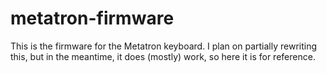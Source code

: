 # metatron-firmware
This is the firmware for the Metatron keyboard.  I plan on partially rewriting this, but in the meantime, it does (mostly) work, so here it is for reference.
